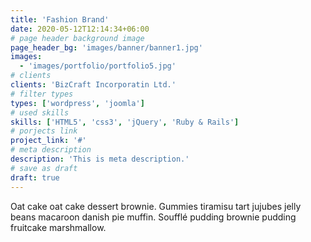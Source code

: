 ```yaml
---
title: 'Fashion Brand'
date: 2020-05-12T12:14:34+06:00
# page header background image
page_header_bg: 'images/banner/banner1.jpg'
images:
  - 'images/portfolio/portfolio5.jpg'
# clients
clients: 'BizCraft Incorporatin Ltd.'
# filter types
types: ['wordpress', 'joomla']
# used skills
skills: ['HTML5', 'css3', 'jQuery', 'Ruby & Rails']
# porjects link
project_link: '#'
# meta description
description: 'This is meta description.'
# save as draft
draft: true
---
```


Oat cake oat cake dessert brownie. Gummies tiramisu tart jujubes jelly beans macaroon danish pie muffin. Soufflé pudding brownie pudding fruitcake marshmallow.
